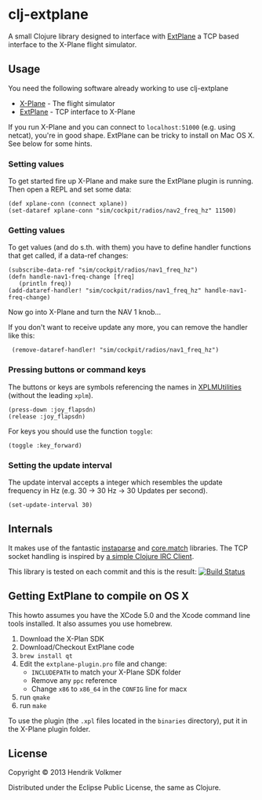# clj-extplane

A small Clojure library designed to interface with [ExtPlane](https://github.com/vranki/ExtPlane) a TCP based interface to the X-Plane flight simulator.

## Usage

You need the following software already working to use clj-extplane

- [X-Plane](http://www.x-plane.com/) - The flight simulator
- [ExtPlane](https://github.com/vranki/ExtPlane) - TCP interface to X-Plane

If you run X-Plane and you can connect to `localhost:51000` (e.g. using netcat), you're in good shape. ExtPlane can be tricky to install on Mac OS X. See below for some hints.

### Setting values

To get started fire up X-Plane and make sure the ExtPlane plugin is running. Then open a REPL and set some data:

    (def xplane-conn (connect xplane))
    (set-dataref xplane-conn "sim/cockpit/radios/nav2_freq_hz" 11500)

### Getting values

To get values (and do s.th. with them) you have to define handler functions that get called, if a data-ref changes:

    (subscribe-data-ref "sim/cockpit/radios/nav1_freq_hz")
    (defn handle-nav1-freq-change [freq]
       (println freq))
    (add-dataref-handler! "sim/cockpit/radios/nav1_freq_hz" handle-nav1-freq-change)

Now go into X-Plane and turn the NAV 1 knob...

If you don't want to receive update any more, you can remove the handler like this:

     (remove-dataref-handler! "sim/cockpit/radios/nav1_freq_hz")

### Pressing buttons or command keys

The buttons or keys are symbols referencing the names in [XPLMUtilities](http://www.xsquawkbox.net/xpsdk/mediawiki/XPLMUtilities) (without the leading `xplm`).

    (press-down :joy_flapsdn)
    (release :joy_flapsdn)

For keys you should use the function `toggle`:

    (toggle :key_forward)

### Setting the update interval

The update interval accepts a integer which resembles the update frequency in Hz (e.g. 30 -> 30 Hz -> 30 Updates per second).

    (set-update-interval 30)

## Internals

It makes use of the fantastic [instaparse](https://github.com/Engelberg/instaparse) and [core.match](https://github.com/clojure/core.match) libraries. The TCP socket handling is inspired by [a simple Clojure IRC Client](http://nakkaya.com/2010/02/10/a-simple-clojure-irc-client/).

This library is tested on each commit and this is the result: [![Build Status](https://secure.travis-ci.org/hvolkmer/clj-extplane.png)](http://travis-ci.org/hvolkmer/clj-extplane)


## Getting ExtPlane to compile on OS X

This howto assumes you have the XCode 5.0 and the Xcode command line tools installed. It also assumes you use homebrew.

1. Download the X-Plan SDK
2. Download/Checkout ExtPlane code
3. `brew install qt`
4. Edit the `extplane-plugin.pro` file and change:
    - `INCLUDEPATH` to match your X-Plane SDK folder
    - Remove any `ppc` reference
    - Change `x86` to `x86_64` in the `CONFIG` line for macx
5. run `qmake`
6. run `make`

To use the plugin (the `.xpl` files located in the `binaries` directory), put it in the X-Plane plugin folder.

## License

Copyright © 2013 Hendrik Volkmer

Distributed under the Eclipse Public License, the same as Clojure.
